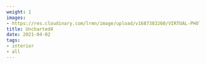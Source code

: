 ```yaml
---
weight: 1
images:
- https://res.cloudinary.com/lrmn/image/upload/v1687383260/VIRTUAL-PHOTOGRAPHY/home%20interior/interior78_sx8azc.jpg
title: Uncharted4
date: 2021-04-02
tags:
- interior
- all
---
```

